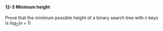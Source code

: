 #### 12-3 Minimum height

Prove that the minimum possible height of a binary search tree with $n$ keys is $log_2(n+1)$

